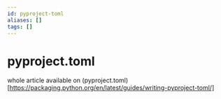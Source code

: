 ```yaml
---
id: pyproject-toml
aliases: []
tags: []
---
```


# pyproject.toml
whole article available on (pyproject.toml)[https://packaging.python.org/en/latest/guides/writing-pyproject-toml/]
